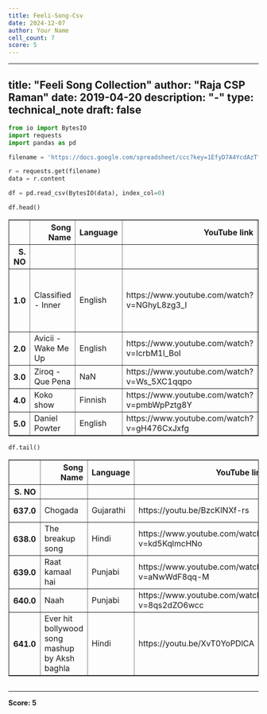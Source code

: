 ```yaml
---
title: Feeli-Song-Csv
date: 2024-12-07
author: Your Name
cell_count: 7
score: 5
---
```


---
title: "Feeli Song Collection"
author: "Raja CSP Raman"
date: 2019-04-20
description: "-"
type: technical_note
draft: false
---

```python
from io import BytesIO
import requests
import pandas as pd
```


```python
filename = 'https://docs.google.com/spreadsheet/ccc?key=1EfyD7A4YcdAzTfUO0t3yQ0HawetVF5pefS5pPyGVX4g&output=csv'

r = requests.get(filename)
data = r.content
```


```python
df = pd.read_csv(BytesIO(data), index_col=0)
```


```python
df.head()
```




<div>
<style scoped>
    .dataframe tbody tr th:only-of-type {
        vertical-align: middle;
    }

    .dataframe tbody tr th {
        vertical-align: top;
    }

    .dataframe thead th {
        text-align: right;
    }
</style>
<table border="1" class="dataframe">
  <thead>
    <tr style="text-align: right;">
      <th></th>
      <th>Song Name</th>
      <th>Language</th>
      <th>YouTube link</th>
      <th>Genre</th>
      <th>Artist</th>
      <th>Emotion Tag</th>
      <th>Emotion</th>
      <th>Hint</th>
      <th>Geo Location</th>
      <th>Lyrics</th>
      <th>Collector</th>
    </tr>
    <tr>
      <th>S. NO</th>
      <th></th>
      <th></th>
      <th></th>
      <th></th>
      <th></th>
      <th></th>
      <th></th>
      <th></th>
      <th></th>
      <th></th>
      <th></th>
    </tr>
  </thead>
  <tbody>
    <tr>
      <th>1.0</th>
      <td>Classified - Inner</td>
      <td>English</td>
      <td>https://www.youtube.com/watch?v=NGhyL8zg3_I</td>
      <td>NaN</td>
      <td>NaN</td>
      <td>NaN</td>
      <td>Gives me some kind of confidence; Relaxed Cana...</td>
      <td>NaN</td>
      <td>NaN</td>
      <td>NaN</td>
      <td>Raja</td>
    </tr>
    <tr>
      <th>2.0</th>
      <td>Avicii - Wake Me Up</td>
      <td>English</td>
      <td>https://www.youtube.com/watch?v=IcrbM1l_BoI</td>
      <td>NaN</td>
      <td>NaN</td>
      <td>NaN</td>
      <td>NaN</td>
      <td>NaN</td>
      <td>NaN</td>
      <td>NaN</td>
      <td>Raja</td>
    </tr>
    <tr>
      <th>3.0</th>
      <td>Ziroq - Que Pena</td>
      <td>NaN</td>
      <td>https://www.youtube.com/watch?v=Ws_5XC1qqpo</td>
      <td>NaN</td>
      <td>NaN</td>
      <td>NaN</td>
      <td>NaN</td>
      <td>NaN</td>
      <td>NaN</td>
      <td>NaN</td>
      <td>Raja</td>
    </tr>
    <tr>
      <th>4.0</th>
      <td>Koko show</td>
      <td>Finnish</td>
      <td>https://www.youtube.com/watch?v=pmbWpPztg8Y</td>
      <td>NaN</td>
      <td>NaN</td>
      <td>NaN</td>
      <td>NaN</td>
      <td>NaN</td>
      <td>NaN</td>
      <td>NaN</td>
      <td>Raja</td>
    </tr>
    <tr>
      <th>5.0</th>
      <td>Daniel Powter</td>
      <td>English</td>
      <td>https://www.youtube.com/watch?v=gH476CxJxfg</td>
      <td>NaN</td>
      <td>NaN</td>
      <td>NaN</td>
      <td>NaN</td>
      <td>NaN</td>
      <td>NaN</td>
      <td>NaN</td>
      <td>Raja</td>
    </tr>
  </tbody>
</table>
</div>




```python
df.tail()
```




<div>
<style scoped>
    .dataframe tbody tr th:only-of-type {
        vertical-align: middle;
    }

    .dataframe tbody tr th {
        vertical-align: top;
    }

    .dataframe thead th {
        text-align: right;
    }
</style>
<table border="1" class="dataframe">
  <thead>
    <tr style="text-align: right;">
      <th></th>
      <th>Song Name</th>
      <th>Language</th>
      <th>YouTube link</th>
      <th>Genre</th>
      <th>Artist</th>
      <th>Emotion Tag</th>
      <th>Emotion</th>
      <th>Hint</th>
      <th>Geo Location</th>
      <th>Lyrics</th>
      <th>Collector</th>
    </tr>
    <tr>
      <th>S. NO</th>
      <th></th>
      <th></th>
      <th></th>
      <th></th>
      <th></th>
      <th></th>
      <th></th>
      <th></th>
      <th></th>
      <th></th>
      <th></th>
    </tr>
  </thead>
  <tbody>
    <tr>
      <th>637.0</th>
      <td>Chogada</td>
      <td>Gujarathi</td>
      <td>https://youtu.be/BzcKINXf-rs</td>
      <td>NaN</td>
      <td>NaN</td>
      <td>NaN</td>
      <td>Let's garba !</td>
      <td>NaN</td>
      <td>NaN</td>
      <td>NaN</td>
      <td>Fatema</td>
    </tr>
    <tr>
      <th>638.0</th>
      <td>The breakup song</td>
      <td>Hindi</td>
      <td>https://www.youtube.com/watch?v=kd5KqlmcHNo</td>
      <td>NaN</td>
      <td>NaN</td>
      <td>NaN</td>
      <td>After breakup scene .</td>
      <td>NaN</td>
      <td>NaN</td>
      <td>NaN</td>
      <td>Fatema</td>
    </tr>
    <tr>
      <th>639.0</th>
      <td>Raat kamaal hai</td>
      <td>Punjabi</td>
      <td>https://www.youtube.com/watch?v=aNwWdF8qq-M</td>
      <td>NaN</td>
      <td>NaN</td>
      <td>NaN</td>
      <td>It's party time !</td>
      <td>NaN</td>
      <td>NaN</td>
      <td>NaN</td>
      <td>Fatema</td>
    </tr>
    <tr>
      <th>640.0</th>
      <td>Naah</td>
      <td>Punjabi</td>
      <td>https://www.youtube.com/watch?v=8qs2dZO6wcc</td>
      <td>NaN</td>
      <td>NaN</td>
      <td>NaN</td>
      <td>Savage life .</td>
      <td>NaN</td>
      <td>NaN</td>
      <td>NaN</td>
      <td>Fatema</td>
    </tr>
    <tr>
      <th>641.0</th>
      <td>Ever hit bollywood song mashup by Aksh baghla</td>
      <td>Hindi</td>
      <td>https://youtu.be/XvT0YoPDlCA</td>
      <td>NaN</td>
      <td>NaN</td>
      <td>NaN</td>
      <td>Mashup mood ON !!</td>
      <td>NaN</td>
      <td>NaN</td>
      <td>NaN</td>
      <td>Fatema</td>
    </tr>
  </tbody>
</table>
</div>




```python

```


---
**Score: 5**